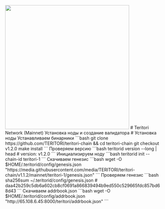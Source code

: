 <img src="[https://github.com/romanr95/MONITORING/blob/main/uptimekuma_1%20(2).png](https://github.com/romanr95/Guids/blob/main/%D0%A1%D0%BD%D0%B8%D0%BC%D0%BE%D0%BA%20%D1%8D%D0%BA%D1%80%D0%B0%D0%BD%D0%B0%202022-10-31%20%D0%B2%2000.37.26.png)" width="400" alt="" /> 
# Teritori Network (Mainnet) Установка ноды и создание валидатора
# Установка ноды
Устанавливаем бинарники
```bash
git clone https://github.com/TERITORI/teritori-chain && cd teritori-chain
git checkout v1.2.0
make install
```
Проверяем версию 
```bash
teritorid version --long | head
# version: v1.2.0
```
Инициализируем ноду
```bash
teritorid init <name_moniker> --chain-id teritori-1
```
Скачиваем генезис
```bash
wget -O $HOME/.teritorid/config/genesis.json "https://media.githubusercontent.com/media/TERITORI/teritori-chain/v1.1.2/mainnet/teritori-1/genesis.json"
```
Проверяем генезис
```bash
sha256sum ~/.teritorid/config/genesis.json
# daa42b259c5db6a602cb8cf0691a866839494b9ed550c529665fdc857bd68d43
```
Скачиваем addrbook.json
```bash
wget -O $HOME/.teritorid/config/addrbook.json "http://65.108.6.45:8000/teritori/addrbook.json"
```
